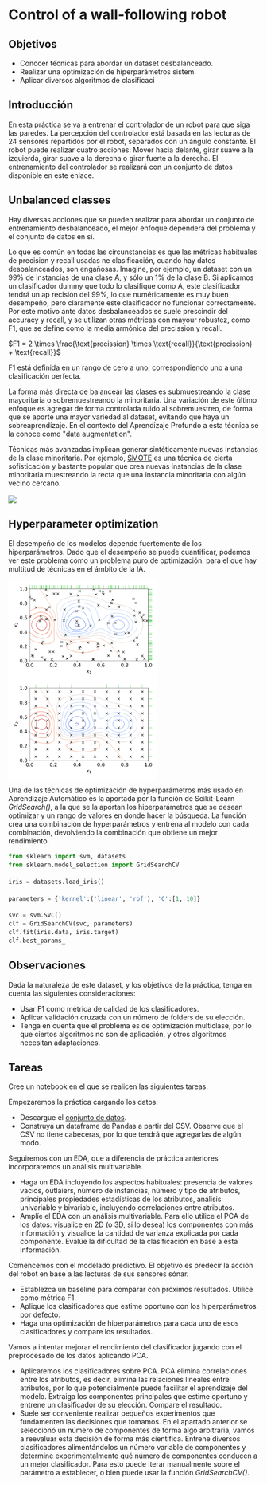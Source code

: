 # Control of a wall-following robot 

## Objetivos
- Conocer técnicas para abordar un dataset desbalanceado.
- Realizar una optimización de hiperparámetros sistem.
- Aplicar diversos algoritmos de clasificaci

## Introducción
En esta práctica se va a entrenar el controlador de un robot para que siga las paredes. La percepción del controlador está basada en las lecturas de 24 sensores repartidos por el robot, separados con un ángulo constante. El robot puede realizar cuatro acciones: Mover hacia delante, girar suave a la izquierda, girar suave a la derecha o girar fuerte a la derecha. El entrenamiento del controlador se realizará con un conjunto de datos disponible en este enlace.

## Unbalanced classes
Hay diversas acciones que se pueden realizar para abordar un conjunto de entrenamiento desbalanceado, el mejor enfoque dependerá del problema y el conjunto de datos en sí. 

Lo que es común en todas las circunstancias es que las métricas habituales de precision y recall usadas ne clasificación, cuando hay datos desbalanceados, son engañosas. Imagine, por ejemplo, un dataset con un 99% de instancias de una clase A, y sólo un 1% de la clase B. Si aplicamos un clasificador dummy que todo lo clasifique como A, este clasificador tendrá un ap recisión del 99%, lo que numéricamente es muy buen desempeño, pero claramente este clasificador no funcionar correctamente. Por este motivo ante datos desbalanceados se suele prescindir del accuracy y recall, y se utilizan otras métricas con mayour robustez, como F1, que se define como la media armónica del precission y recall.

$F1 = 2 \times \frac{\text{precission} \times \text{recall}}{\text{precission} + \text{recall}}$

F1 está definida en un rango de cero a uno, correspondiendo uno a una clasificación perfecta.

La forma más directa de balancear las clases es submuestreando la clase mayoritaria o sobremuestreando la minoritaria. Una variación de este último enfoque es agregar de forma controlada ruido al sobremuestreo, de forma que se aporte una mayor variedad al dataset, evitando que haya un sobreaprendizaje. En el contexto del Aprendizaje Profundo a esta técnica se la conoce como "data augmentation".

Técnicas más avanzadas implican generar sintéticamente nuevas instancias de la clase minoritaria. Por ejemplo, [SMOTE](https://machinelearningmastery.com/smote-oversampling-for-imbalanced-classification/) es una técnica de cierta sofisticación y bastante popular que crea nuevas instancias de la clase minoritaria muestreando la recta que una instancia minoritaria con algún vecino cercano. 

<img align="center" src="https://machinelearningmastery.com/wp-content/uploads/2019/10/Scatter-Plot-of-Imbalanced-Binary-Classification-Problem-Transformed-by-SMOTE.png" width="300">

## Hyperparameter optimization
El desempeño de los modelos depende fuertemente de los hiperparámetros. Dado que el desempeño se puede cuantificar, podemos ver este problema como un problema puro de optimización, para el que hay multitud de técnicas en el ámbito de la IA. 

<img align="center" src="random.png" width="300">
<img align="center" src="grid.png" width="300">

Una de las técnicas de optimización de hyperparámetros más usado en Aprendizaje Automático es la aportada por la función de Scikit-Learn *GridSearch()*, a la que se la aportan los hiperparámetros que se desean optimizar y un rango de valores en donde hacer la búsqueda. La función crea una combinación de hyperparámetros y entrena al modelo con cada combinación, devolviendo la combinación que obtiene un mejor rendimiento.

```Python
from sklearn import svm, datasets
from sklearn.model_selection import GridSearchCV

iris = datasets.load_iris()

parameters = {'kernel':('linear', 'rbf'), 'C':[1, 10]}

svc = svm.SVC()
clf = GridSearchCV(svc, parameters)
clf.fit(iris.data, iris.target)
clf.best_params_
```
## Observaciones
Dada la naturaleza de este dataset, y los objetivos de la práctica, tenga en cuenta las siguientes consideraciones:

- Usar F1 como métrica de calidad de los clasificadores.
- Aplicar validación cruzada con un número de folders de su elección.
- Tenga en cuenta que el problema es de optimización multiclase, por lo que ciertos algoritmos no son de aplicación, y otros algoritmos necesitan adaptaciones.

## Tareas
Cree un notebook en el que se realicen las siguientes tareas.

Empezaremos la práctica cargando los datos:

- Descargue el [conjunto de datos](https://raw.githubusercontent.com/dfbarrero/dataCourse/master/assignments/wall/sensor_readings_24.csv). 
- Construya un dataframe de Pandas a partir del CSV. Observe que el CSV no tiene cabeceras, por lo que tendrá que agregarlas de algún modo.

Seguiremos con un EDA, que a diferencia de práctica anteriores incorporaremos un análisis multivariable.

- Haga un EDA incluyendo los aspectos habituales: presencia de valores vacíos, outlaiers, número de instancias, número y tipo de atributos, principales propiedades estadísticas de los atributos, análisis univariable y bivariable, incluyendo correlaciones entre atributos. 
- Amplíe el EDA con un análisis multivariable. Para ello utilice el PCA de los datos: visualice en 2D (o 3D, si lo desea) los componentes con más información y visualice la cantidad de varianza explicada por cada componente. Evalúe la dificultad de la clasificación en base a esta información.

Comencemos con el modelado predictivo. El objetivo es predecir la acción del robot en base a las lecturas de sus sensores sónar.

- Establezca un baseline para comparar con próximos resultados. Utilice como métrica F1.
- Aplique los clasificadores que estime oportuno con los hiperparámetros por defecto.
- Haga una optimización de hiperparámetros para cada uno de esos clasificadores y compare los resultados.

Vamos a intentar mejorar el rendimiento del clasificador jugando con el preprocesado de los datos aplicando PCA.
- Aplicaremos los clasificadores sobre PCA. PCA elimina correlaciones entre los atributos, es decir, elimina las relaciones lineales entre atributos, por lo que potencialmente puede facilitar el aprendizaje del modelo. Extraiga los componentes principales que estime oportuno y entrene un clasificador de su elección. Compare el resultado.
- Suele ser conveniente realizar pequeños experimentos que fundamenten las decisiones que tomamos. En el apartado anterior se seleccionó un número de componentes de forma algo arbitraria, vamos a reevaluar esta decisión de forma más científica. Entrene diversos clasificadores alimentándolos un número variable de componentes y determine experimentalmente qué número de componentes conducen a un mejor clasificador. Para esto puede iterar manualmente sobre el parámetro a establecer, o bien puede usar la función *GridSearchCV()*.

